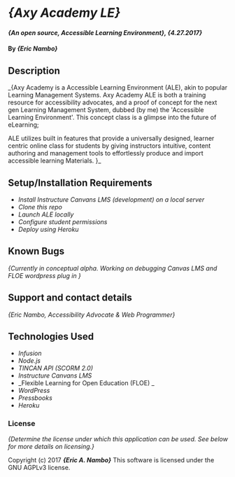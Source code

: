 # _{Axy Academy LE}_

#### _{An open source, Accessible Learning Environment}, {4.27.2017}_

#### By _**{Eric Nambo}**_

## Description

_{Axy Academy is a Accessible Learning Environment (ALE), akin to popular Learning Management Systems. Axy Academy ALE is both a training resource for accessibility advocates, and a proof of concept for the next gen Learning Management System, dubbed (by me) the 'Accessible Learning Environment'. This concept class is a glimpse into the future of eLearning;

ALE utilizes built in features that provide a universally designed, learner centric online class for students by giving instructors intuitive, content authoring and management tools to effortlessly produce and import accessible learning Materials. }_

## Setup/Installation Requirements

* _Install Instructure Canvans LMS (development) on a local server_
* _Clone this repo_
* _Launch ALE locally_
* _Configure student permissions_
* _Deploy using Heroku_

## Known Bugs

_{Currently in conceptual alpha. Working on debugging Canvas LMS and FLOE wordpress plug in }_

## Support and contact details

_{Eric Nambo, Accessibility Advocate & Web Programmer}_

## Technologies Used

* _Infusion_
* _Node.js_
* _TINCAN API (SCORM 2.0)_
* _Instructure Canvans LMS_
* _Flexible Learning for Open Education (FLOE) _
* _WordPress_
* _Pressbooks_
* _Heroku_

### License

*{Determine the license under which this application can be used.  See below for more details on licensing.}*

Copyright (c) 2017 **_{Eric A. Nambo}_**
This software is licensed under the GNU AGPLv3 license.

